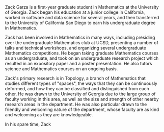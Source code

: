 Zack Garza is a first-year graduate student in Mathematics at the University of Georgia. Zack began his education at a junior college in California, worked in software and data science for several years, and then transferred to the University of California San Diego to earn his undergraduate degree in Mathematics.

Zack has been involved in Mathematics in many ways, including presiding over the undergraduate Mathematics club at UCSD, presenting a number of talks and technical workshops, and organizing several undergraduate Mathematics competitions. He began taking graduate Mathematics courses as an undergraduate, and took on an undergraduate research project which resulted in an expository paper and a poster presentation. He also tutors science and Mathematics courses on an ongoing basis.

Zack's primary research is in Topology, a branch of Mathematics that studies different types of "spaces", the ways that they can be continuously deformed, and how they can be classified and distinguished from each other. He was drawn to the University of Georgia due to the large group of faculty working in this area, as well as the size and strength of other nearby research areas in the department. He was also particular drawn to the friendly and welcoming nature of the department, whose faculty are as kind and welcoming as they are knowledgeable.

In his spare time, Zack 